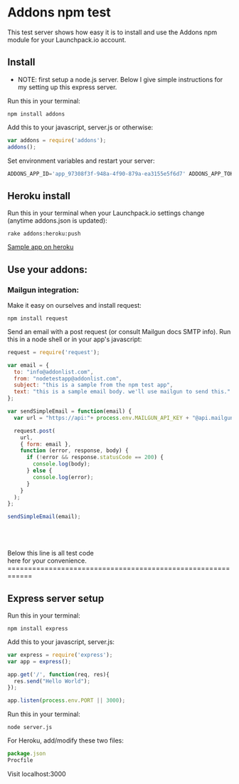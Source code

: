 # Addons npm test

This test server shows how easy it is to install and use the Addons npm module for your Launchpack.io account.

## Install

* NOTE: first setup a node.js server. Below I give simple instructions for my setting up this express server.

Run this in your terminal:
``` shell
npm install addons
```

Add this to your javascript, server.js or otherwise:
``` javascript
var addons = require('addons');
addons();
```

Set environment variables and restart your server:
``` javascript
ADDONS_APP_ID='app_97308f3f-948a-4f90-879a-ea3155e5f6d7' ADDONS_APP_TOKEN='pyw5WBzdfFBh5ta5K63g' node server.js
```

## Heroku install

Run this in your terminal when your Launchpack.io settings change (anytime addons.json is updated):
``` shell
rake addons:heroku:push
```

<a href="http://addons-npm-test.herokuapp.com/" target="_blank">Sample app on heroku</a>

## Use your addons:

### Mailgun integration:

Make it easy on ourselves and install request:
```shell
npm install request
```

Send an email with a post request (or consult Mailgun docs SMTP info).
Run this in a node shell or in your app's javascript:
```javascript
request = require('request');

var email = {
  to: "info@addonlist.com",
  from: "nodetestapp@addonlist.com",
  subject: "this is a sample from the npm test app",
  text: "this is a sample email body. we'll use mailgun to send this."
};

var sendSimpleEmail = function(email) {
  var url = "https://api:"+ process.env.MAILGUN_API_KEY + "@api.mailgun.net/v2/app7d41aa77b66a469180084fdaba10ecd8.mailgun.org/messages";

  request.post(
    url,
    { form: email },
    function (error, response, body) {
      if (!error && response.statusCode == 200) {
        console.log(body);
      } else {
        console.log(error);
      }
    }
  );
};

sendSimpleEmail(email);
```



<br />
<br />
<br />
Below this line is all test code<br />here for your convenience.
============================================================




## Express server setup

Run this in your terminal:
``` shell
npm install express
```

Add this to your javascript, server.js:
``` javascript
var express = require('express');
var app = express();

app.get('/', function(req, res){
  res.send("Hello World");
});

app.listen(process.env.PORT || 3000);
```

Run this in your terminal:
``` shell
node server.js
```

For Heroku, add/modify these two files:
``` javascript
package.json
Procfile
```

Visit localhost:3000
